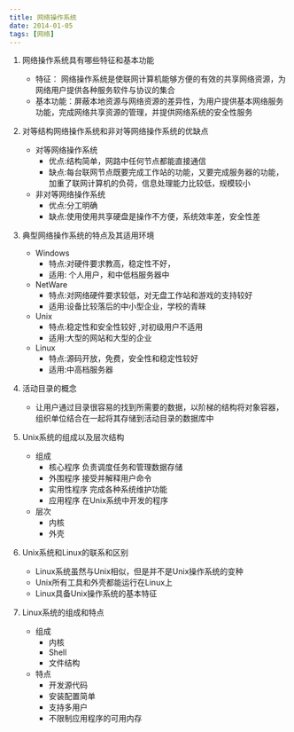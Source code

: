 ```yaml
---
title: 网络操作系统
date: 2014-01-05
tags: [网络]
---
```


1. 网络操作系统具有哪些特征和基本功能
    - 特征：  网络操作系统是使联网计算机能够方便的有效的共享网络资源，为网络用户提供各种服务软件与协议的集合
    - 基本功能：屏蔽本地资源与网络资源的差异性，为用户提供基本网络服务功能，完成网络共享资源的管理，并提供网络系统的安全性服务
2. 对等结构网络操作系统和非对等网络操作系统的优缺点
    - 对等网络操作系统
        - 优点:结构简单，网路中任何节点都能直接通信
        - 缺点:每台联网节点既要完成工作站的功能，又要完成服务器的功能，加重了联网计算机的负荷，信息处理能力比较低，规模较小
    - 非对等网络操作系统  
        - 优点:分工明确
        - 缺点:使用使用共享硬盘是操作不方便，系统效率差，安全性差
3. 典型网络操作系统的特点及其适用环境
    - Windows
        - 特点:对硬件要求教高，稳定性不好，
        - 适用: 个人用户，和中低档服务器中
    - NetWare
        - 特点:对网络硬件要求较低，对无盘工作站和游戏的支持较好
        - 适用:设备比较落后的中小型企业，学校的青睐
    - Unix
        - 特点:稳定性和安全性较好 ,对初级用户不适用
        - 适用:大型的网站和大型的企业
    - Linux
        - 特点:源码开放，免费，安全性和稳定性较好
        - 适用:中高档服务器
 
4. 活动目录的概念
    - 让用户通过目录很容易的找到所需要的数据，以阶梯的结构将对象容器，组织单位结合在一起将其存储到活动目录的数据库中
5. Unix系统的组成以及层次结构
    - 组成
        - 核心程序 负责调度任务和管理数据存储
        - 外围程序 接受并解释用户命令
        - 实用性程序 完成各种系统维护功能
        - 应用程序 在Unix系统中开发的程序
    - 层次
        - 内核
        - 外壳
6. Unix系统和Linux的联系和区别
    - Linux系统虽然与Unix相似，但是并不是Unix操作系统的变种
    - Unix所有工具和外壳都能运行在Linux上
    - Linux具备Unix操作系统的基本特征
7. Linux系统的组成和特点
    - 组成
        - 内核
        - Shell
        - 文件结构
    - 特点
        - 开发源代码
        - 安装配置简单
        - 支持多用户
        - 不限制应用程序的可用内存

